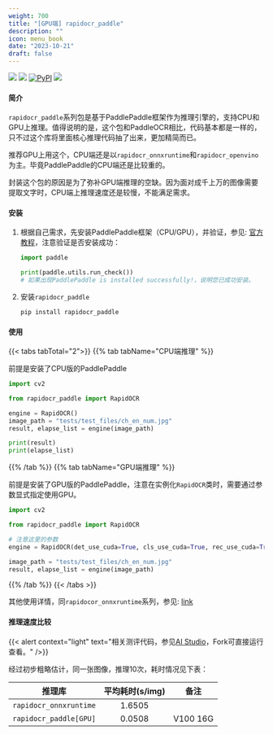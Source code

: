 ```yaml
---
weight: 700
title: "[GPU端] rapidocr_paddle"
description: ""
icon: menu_book
date: "2023-10-21"
draft: false
---
```


<p>
    <a href=""><img src="https://img.shields.io/badge/Python->=3.6,<3.12-aff.svg"></a>
    <a href=""><img src="https://img.shields.io/badge/OS-Linux%2C%20Win%2C%20Mac-pink.svg"></a>
    <a href="https://pypi.org/project/rapidocr-onnxruntime/"><img alt="PyPI" src="https://img.shields.io/pypi/v/rapidocr-onnxruntime?style=flat-square"></a>
    <a href="https://pepy.tech/project/rapidocr_paddle"><img src="https://static.pepy.tech/personalized-badge/rapidocr_paddle?period=total&units=abbreviation&left_color=grey&right_color=blue&left_text=Downloads%20Paddle"></a>
</p>

#### 简介
`rapidocr_paddle`系列包是基于PaddlePaddle框架作为推理引擎的，支持CPU和GPU上推理。值得说明的是，这个包和PaddleOCR相比，代码基本都是一样的，只不过这个库将里面核心推理代码抽了出来，更加精简而已。

推荐GPU上用这个，CPU端还是以`rapidocr_onnxruntime`和`rapidocr_openvino`为主。毕竟PaddlePaddle的CPU端还是比较重的。

封装这个包的原因是为了弥补GPU端推理的空缺。因为面对成千上万的图像需要提取文字时，CPU端上推理速度还是较慢，不能满足需求。

#### 安装
1. 根据自己需求，先安装PaddlePaddle框架（CPU/GPU），并验证，参见: [官方教程](https://www.paddlepaddle.org.cn/install/quick?docurl=/documentation/docs/zh/install/pip/windows-pip.html)，注意验证是否安装成功：
    ```python {linenos=table}
    import paddle

    print(paddle.utils.run_check())
    # 如果出现PaddlePaddle is installed successfully!，说明您已成功安装。
    ```
2. 安装`rapidocr_paddle`
    ```bash {linenos=table}
    pip install rapidocr_paddle
    ```

#### 使用

{{< tabs tabTotal="2">}}
{{% tab tabName="CPU端推理" %}}

前提是安装了CPU版的PaddlePaddle

```python {linenos=table}
import cv2

from rapidocr_paddle import RapidOCR

engine = RapidOCR()
image_path = "tests/test_files/ch_en_num.jpg"
result, elapse_list = engine(image_path)

print(result)
print(elapse_list)
```

{{% /tab %}}
{{% tab tabName="GPU端推理" %}}

前提是安装了GPU版的PaddlePaddle，注意在实例化`RapidOCR`类时，需要通过参数显式指定使用GPU。

```python {linenos=table}
import cv2

from rapidocr_paddle import RapidOCR

# 注意这里的参数
engine = RapidOCR(det_use_cuda=True, cls_use_cuda=True, rec_use_cuda=True)

image_path = "tests/test_files/ch_en_num.jpg"
result, elapse_list = engine(image_path)

```

{{% /tab %}}
{{< /tabs >}}


其他使用详情，同`rapidocor_onnxruntime`系列，参见: [link](./rapidocr/usage.md)

#### 推理速度比较

{{< alert context="light" text="相关测评代码，参见[AI Studio](https://aistudio.baidu.com/projectdetail/6924494)，Fork可直接运行查看。" />}}

经过初步粗略估计，同一张图像，推理10次，耗时情况见下表：

|推理库|平均耗时(s/img)|备注|
|:---:|:---:|:---:|
|`rapidocr_onnxruntime`|1.6505||
|`rapidocr_paddle[GPU]`|0.0508|V100 16G|
